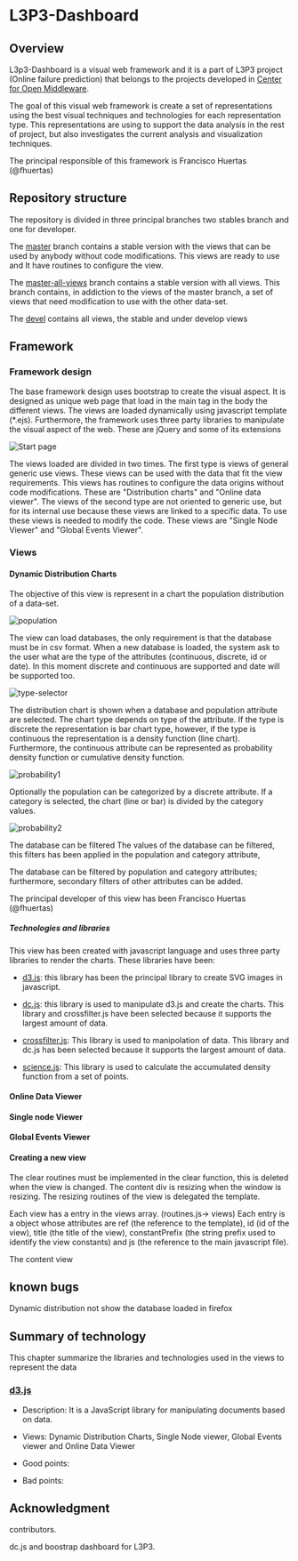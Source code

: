 L3P3-Dashboard
==============

## Overview

L3p3-Dashboard is a visual web framework and it is a part of L3P3 project (Online failure prediction) that belongs to the 
projects developed in [Center for Open Middleware](http://www.centeropenmiddleware.com).  

The goal of this visual web framework is create a set of representations using the best visual techniques 
and technologies for each representation type. This representations are using to support the data analysis 
in the rest of project, but also investigates the current analysis and visualization techniques.   

The principal responsible of this framework is Francisco Huertas (@fhuertas)  

## Repository structure

The repository is divided in three principal branches two stables branch and one for developer. 

The [master](https://github.com/centeropenmiddleware/l3p3-dashboard/tree/master) branch contains a stable version 
with the views that can be used by anybody without code modifications. This views are ready to use and It have 
routines to configure the view. 
  
The [master-all-views](https://github.com/centeropenmiddleware/l3p3-dashboard/tree/master-all-views) branch contains a 
stable version with all views. This branch contains, in addiction to the views of the master branch, a set of views 
that need modification to use with the other data-set.
 
The [devel](https://github.com/centeropenmiddleware/l3p3-dashboard/tree/devel) contains all views, the stable and under develop views

  

## Framework

### Framework design

The base framework design uses bootstrap to create the visual aspect. It is designed as unique web page that load 
in the main tag in the body the different views. The views are loaded dynamically using javascript template (*.ejs). 
Furthermore, the framework uses three party libraries to manipulate the visual aspect of the web. These are jQuery and 
some of its extensions

![Start page](images/principal.png)

The views loaded are divided in two times. The first type is views of general generic use views. These views can be 
used with the data that fit the view requirements. This views has routines to configure the data origins without code 
modifications. These are "Distribution charts" and "Online data viewer". The views of the second type are  not 
oriented to generic use, but for its internal use because these views are linked to a specific data. To use these 
views is needed to modify the code. These views are "Single Node Viewer" and "Global Events Viewer". 

### Views

#### Dynamic Distribution Charts

The objective of this view is represent in a chart the population distribution of a data-set. 

![population](images/population.png)

The view can load databases, the only requirement is that the database must be in csv format. When a new database is 
loaded, the system ask to the user what are the type of the attributes (continuous, discrete, id or date). In this 
moment discrete and continuous are supported and date will be supported too.
  
![type-selector](images/upload.png)

The distribution chart is shown when a database and population attribute are selected. The chart type depends on type 
of the attribute. If the type is discrete the representation is bar chart type, however, if the type is continuous the 
representation is a density function (line chart). Furthermore, the continuous attribute can be represented as 
probability density function or cumulative density function.     

![probability1](images/probability1.png)

Optionally the population can be categorized by a discrete attribute. If a category is selected, the chart (line or bar) 
is divided by the category values.

![probability2](images/probability2.png)

 
The database can be filtered The values of the database can be filtered, this filters has been applied in the population 
and category attribute,

The database can be filtered by population and category attributes; furthermore, secondary filters of other attributes 
can be added. 

The principal developer of this view has been Francisco Huertas (@fhuertas)

##### Technologies and libraries 

This view has been created with javascript language and uses three party libraries to render the charts. These 
libraries have been: 

* [d3.js](https://github.com/mbostock/d3): this library has been the principal library to create SVG images in 
javascript.    

* [dc.js](https://github.com/dc-js/dc.js): this library is used to manipulate d3.js and create the charts. This library 
 and crossfilter.js have been selected because it supports the largest amount of data. 

* [crossfilter.js](https://github.com/square/crossfilter): This library is used to manipolation of data. This library
 and dc.js has been selected because it supports the largest amount of data.

* [science.js](https://github.com/jasondavies/science.js): This library is used to calculate the accumulated 
density function from a set of points.   
 

#### Online Data Viewer

#### Single node Viewer

#### Global Events Viewer

#### Creating a new view

The clear routines must be implemented in the clear function, this is deleted when the view is changed. The content div 
is resizing when the window is resizing. The resizing routines of the view is delegated the template. 

Each view has a entry in the views array. (routines.js-> views) Each entry is a object whose attributes are ref 
(the reference to the template), id (id of the view), title (the title of the view), constantPrefix (the string prefix 
used to identify the view constants) and js (the reference to the main javascript file).   
 

The content view 


<!--Type of view and its objectives, View, Implementation details and technologies used, Dataset format, principal Developers and contributions ventajas y desventajas de las librerías utilizadas)-->

## known bugs

Dynamic distribution not show the database loaded in firefox
 
## Summary of technology 

This chapter summarize the libraries and technologies used in the views to represent the data
 
### [d3.js](https://github.com/mbostock/d3)

* Description: It is a JavaScript library for manipulating documents based on data.

* Views: Dynamic Distribution Charts, Single Node viewer, Global Events viewer and Online Data Viewer 

* Good points:

* Bad points:

## Acknowledgment
	
contributors.


dc.js and boostrap dashboard for L3P3.




 

